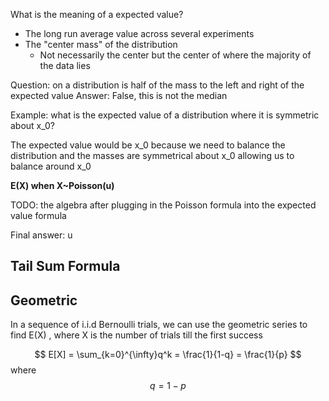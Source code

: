 
What is the meaning of a expected value?

- The long run average value across several experiments
- The "center mass" of the distribution
	- Not necessarily the center but the center of where the majority of the data lies

Question: on a distribution is half of the mass to the left and right of the expected value
Answer: False, this is not the median

Example: what is the expected value of a distribution where it is symmetric about x_0?

The expected value would be x_0 because we need to balance the distribution and the masses are symmetrical about x_0 allowing us to balance around x_0

**E(X) when X~Poisson(u)**

TODO: the algebra after plugging in the Poisson formula into the expected value formula

Final answer: u

## Tail Sum Formula


## Geometric
In a sequence of i.i.d Bernoulli trials, we can use the geometric series to find E(X) , where X is the number of trials till the first success

$$
E[X] = \sum_{k=0}^{\infty}q^k = \frac{1}{1-q} = \frac{1}{p}
$$
where $$q = 1-p$$
